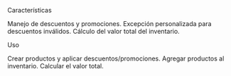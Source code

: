 Características

Manejo de descuentos y promociones.
Excepción personalizada para descuentos inválidos.
Cálculo del valor total del inventario.

Uso

Crear productos y aplicar descuentos/promociones.
Agregar productos al inventario.
Calcular el valor total.
